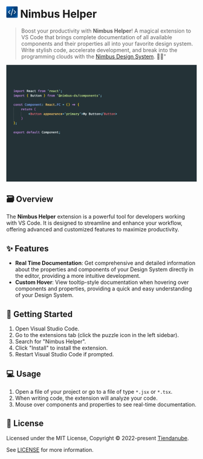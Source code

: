 # <img src="https://raw.githubusercontent.com/TiendaNube/nimbus-design-system/master/packages/helper/src/assets/nimbus-helper-logo.png" width="30" height="30"> Nimbus Helper

> Boost your productivity with **Nimbus Helper**! A magical extension to VS Code that brings complete documentation of all available components and their properties all into your favorite design system. Write stylish code, accelerate development, and break into the programming clouds with the [Nimbus Design System](https://nimbus.nuvemshop.com.br). 💨✨"

<img src="https://raw.githubusercontent.com/TiendaNube/nimbus-design-system/master/packages/helper/src/assets/nimbus-helper-demo.gif">

## 🗃️ Overview

The **Nimbus Helper** extension is a powerful tool for developers working with VS Code. It is designed to streamline and enhance your workflow, offering advanced and customized features to maximize productivity.

## ✨ Features

- **Real Time Documentation**: Get comprehensive and detailed information about the properties and components of your Design System directly in the editor, providing a more intuitive development.
- **Custom Hover**: View tooltip-style documentation when hovering over components and properties, providing a quick and easy understanding of your Design System.

## 🚀 Getting Started

1. Open Visual Studio Code.
2. Go to the extensions tab (click the puzzle icon in the left sidebar).
3. Search for "Nimbus Helper".
4. Click "Install" to install the extension.
5. Restart Visual Studio Code if prompted.

## 💻 Usage

1. Open a file of your project or go to a file of type `*.jsx` or `*.tsx`.
2. When writing code, the extension will analyze your code.
3. Mouse over components and properties to see real-time documentation.

## 📄 License

Licensed under the MIT License, Copyright © 2022-present [Tiendanube](https://www.nuvemshop.com.br).

See [LICENSE](./LICENSE) for more information.
